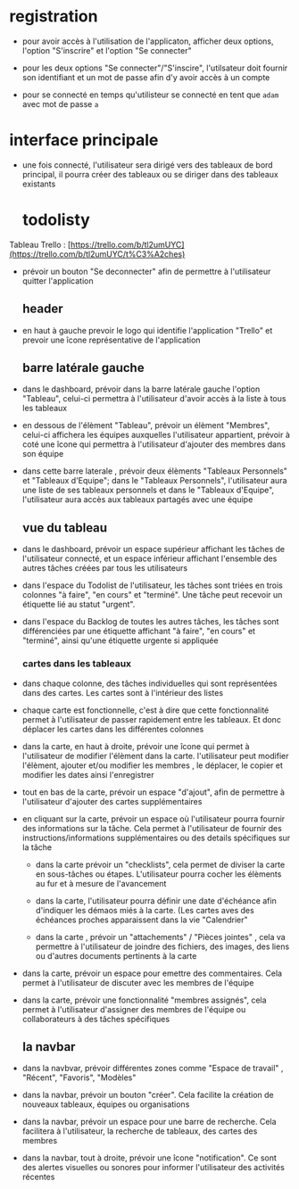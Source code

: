  # registration
- pour avoir accès à l'utilisation de l'applicaton, afficher deux options, l'option "S'inscrire" et l'option "Se connecter"

- pour les deux options "Se connecter"/"S'inscire", l'utilsateur doit fournir son identifiant et un mot de passe afin d'y avoir accès à un compte

- pour se connecté en temps qu'utilisteur se connecté en tent que `adam` avec mot de passe `a`


 # interface principale 

- une fois connecté, l'utilisateur sera dirigé vers des tableaux de bord principal, il pourra créer des tableaux ou se diriger dans des tableaux existants

  # todolisty

Tableau Trello : [https://trello.com/b/tl2umUYC](https://trello.com/b/tl2umUYC/t%C3%A2ches)

- prévoir un bouton "Se deconnecter" afin de permettre à l'utilisateur quitter l'application

   ## header 

- en haut à gauche prevoir le logo qui identifie l'application "Trello" et prevoir une îcone représentative de l'application
  

   ## barre latérale gauche 

- dans le dashboard, prévoir dans la barre latérale gauche l'option "Tableau", celui-ci permettra à l'utilisateur d'avoir accès à la liste à tous les tableaux

- en dessous de l'élèment "Tableau", prévoir un élèment "Membres", celui-ci affichera les équipes auxquelles l'utilisateur appartient, prévoir à coté une îcone qui permettra à l'utilisateur d'ajouter des membres dans son équipe

- dans cette barre laterale , prévoir deux élèments "Tableaux Personnels" et "Tableaux d'Equipe";
dans le "Tableaux Personnels", l'utilisateur aura une liste de ses tableaux personnels et dans le "Tableaux d'Equipe", l'utilisateur aura accès aux tableaux partagés avec une équipe
 
   ## vue du tableau 

- dans le dashboard, prévoir un espace supérieur affichant les tâches de l'utilisateur connecté, et un espace inférieur affichant l'ensemble des autres tâches créées par tous les utilisateurs

- dans l'espace du Todolist de l'utilisateur, les tâches sont triées en trois colonnes "à faire", "en cours" et "terminé". Une tâche peut recevoir un étiquette lié au statut "urgent". 

- dans l'espace du Backlog de toutes les autres tâches, les tâches sont différenciées par une étiquette affichant "à faire", "en cours" et "terminé", ainsi qu'une étiquette urgente si appliquée

   ### cartes dans les tableaux
  
- dans chaque colonne, des tâches individuelles qui sont représentées dans des cartes. Les cartes sont à l'intérieur des listes

- chaque carte est fonctionnelle, c'est à dire que cette fonctionnalité permet à l'utilisateur de passer rapidement entre les tableaux. Et donc déplacer les cartes dans les différentes colonnes

- dans la carte, en haut à droite, prévoir une îcone qui permet à l'utilisateur de modifier l'élèment dans la carte. l'utilisateur peut modifier l'élèment, ajouter et/ou modifier les membres , le déplacer, le copier et modifier les dates ainsi l'enregistrer

- tout en bas de la carte, prévoir un espace "d'ajout", afin de permettre à l'utilisateur d'ajouter des cartes supplémentaires

- en cliquant sur la carte, prévoir un espace où l'utilisateur pourra fournir des informations sur la tâche. Cela permet à l'utilisateur de fournir des instructions/informations supplémentaires ou des details spécifiques sur la tâche
 
  - dans la carte prévoir un "checklists", cela permet de diviser la carte en sous-tâches ou étapes. L'utilisateur pourra cocher les élèments au fur et à mesure de l'avancement

  - dans la carte, l'utilisateur pourra définir une date d'échéance afin d'indiquer les démaos miés à la carte. (Les cartes aves des échéances proches apparaissent dans la vie "Calendrier"

  - dans la carte , prévoir un "attachements" / "Pièces jointes" , cela va permettre à l'utilisateur de joindre des fichiers, des images, des liens ou d'autres documents pertinents à la carte

- dans la carte, prévoir un espace pour emettre des commentaires. Cela permet à l'utilisateur de discuter avec les membres de l'équipe

- dans la carte, prévoir une fonctionnalité "membres assignés", cela permet à l'utilisateur d'assigner des membres de l'équipe ou collaborateurs à des tâches spécifiques

  ## la navbar

- dans la navbvar, prévoir différentes zones comme "Espace de travail" , "Récent", "Favoris", "Modèles"

- dans la navbar, prévoir un bouton "créer". Cela facilite la création de nouveaux tableaux, équipes ou organisations 

- dans la navbar, prévoir un espace pour une barre de recherche. Cela facilitera à l'utilisateur, la recherche de tableaux, des cartes des membres

- dans la navbar, tout à droite, prévoir une îcone "notification". Ce sont des alertes visuelles ou sonores pour informer l'utilisateur des activités récentes













